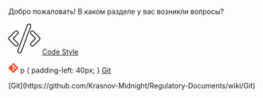  Добро пожаловать! В каком разделе у вас возникли вопросы?

![Code Icon](https://github.com/Krasnov-Midnight/Regulatory-Documents/blob/main/Image/Icon/Code_black.png)
[Code Style](https://github.com/Krasnov-Midnight/Regulatory-Documents/wiki/Code-Style)

<p align="left">
  <img width="20" height="20" src="https://github.com/Krasnov-Midnight/Regulatory-Documents/blob/main/Image/Icon/Git_Red.png">
p {
  padding-left: 40px;
}
<a href="https://github.com/Krasnov-Midnight/Regulatory-Documents/wiki/Git">Git</a>
</p>
[Git](https://github.com/Krasnov-Midnight/Regulatory-Documents/wiki/Git)